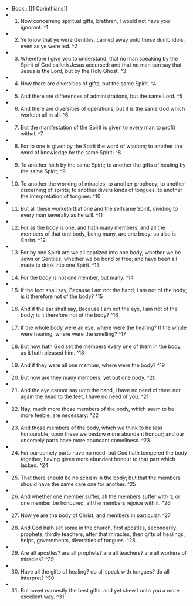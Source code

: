 - Book:: [[1 Corinthians]]
- 1. Now concerning spiritual gifts, brethren, I would not have you ignorant. ^1
- 2. Ye know that ye were Gentiles, carried away unto these dumb idols, even as ye were led. ^2
- 3. Wherefore I give you to understand, that no man speaking by the Spirit of God calleth Jesus accursed: and that no man can say that Jesus is the Lord, but by the Holy Ghost. ^3
- 4. Now there are diversities of gifts, but the same Spirit. ^4
- 5. And there are differences of administrations, but the same Lord. ^5
- 6. And there are diversities of operations, but it is the same God which worketh all in all. ^6
- 7. But the manifestation of the Spirit is given to every man to profit withal. ^7
- 8. For to one is given by the Spirit the word of wisdom; to another the word of knowledge by the same Spirit; ^8
- 9. To another faith by the same Spirit; to another the gifts of healing by the same Spirit; ^9
- 10. To another the working of miracles; to another prophecy; to another discerning of spirits; to another divers kinds of tongues; to another the interpretation of tongues: ^10
- 11. But all these worketh that one and the selfsame Spirit, dividing to every man severally as he will. ^11
- 12. For as the body is one, and hath many members, and all the members of that one body, being many, are one body: so also is Christ. ^12
- 13. For by one Spirit are we all baptized into one body, whether we be Jews or Gentiles, whether we be bond or free; and have been all made to drink into one Spirit. ^13
- 14. For the body is not one member, but many. ^14
- 15. If the foot shall say, Because I am not the hand, I am not of the body; is it therefore not of the body? ^15
- 16. And if the ear shall say, Because I am not the eye, I am not of the body; is it therefore not of the body? ^16
- 17. If the whole body were an eye, where were the hearing? If the whole were hearing, where were the smelling? ^17
- 18. But now hath God set the members every one of them in the body, as it hath pleased him. ^18
- 19. And if they were all one member, where were the body? ^19
- 20. But now are they many members, yet but one body. ^20
- 21. And the eye cannot say unto the hand, I have no need of thee: nor again the head to the feet, I have no need of you. ^21
- 22. Nay, much more those members of the body, which seem to be more feeble, are necessary: ^22
- 23. And those members of the body, which we think to be less honourable, upon these we bestow more abundant honour; and our uncomely parts have more abundant comeliness. ^23
- 24. For our comely parts have no need: but God hath tempered the body together, having given more abundant honour to that part which lacked. ^24
- 25. That there should be no schism in the body; but that the members should have the same care one for another. ^25
- 26. And whether one member suffer, all the members suffer with it; or one member be honoured, all the members rejoice with it. ^26
- 27. Now ye are the body of Christ, and members in particular. ^27
- 28. And God hath set some in the church, first apostles, secondarily prophets, thirdly teachers, after that miracles, then gifts of healings, helps, governments, diversities of tongues. ^28
- 29. Are all apostles? are all prophets? are all teachers? are all workers of miracles? ^29
- 30. Have all the gifts of healing? do all speak with tongues? do all interpret? ^30
- 31. But covet earnestly the best gifts: and yet shew I unto you a more excellent way. ^31
